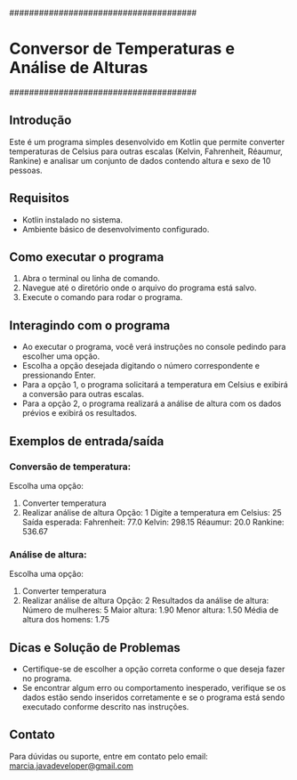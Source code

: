 ######################################
# Conversor de Temperaturas e Análise de Alturas #
######################################

## Introdução

Este é um programa simples desenvolvido em Kotlin que permite converter temperaturas de Celsius
para outras escalas (Kelvin, Fahrenheit, Réaumur, Rankine) e analisar um conjunto de dados contendo
altura e sexo de 10 pessoas.

## Requisitos

- Kotlin instalado no sistema.
- Ambiente básico de desenvolvimento configurado.

## Como executar o programa

1. Abra o terminal ou linha de comando.
2. Navegue até o diretório onde o arquivo do programa está salvo.
3. Execute o comando para rodar o programa. 

## Interagindo com o programa

- Ao executar o programa, você verá instruções no console pedindo para escolher uma opção.
- Escolha a opção desejada digitando o número correspondente e pressionando Enter.
- Para a opção 1, o programa solicitará a temperatura em Celsius e exibirá a conversão para outras escalas.
- Para a opção 2, o programa realizará a análise de altura com os dados prévios e exibirá os resultados.

## Exemplos de entrada/saída

### Conversão de temperatura:
Escolha uma opção:
1. Converter temperatura
2. Realizar análise de altura
   Opção: 1
   Digite a temperatura em Celsius: 25
   Saída esperada:
   Fahrenheit: 77.0
   Kelvin: 298.15
   Réaumur: 20.0
   Rankine: 536.67

### Análise de altura:
Escolha uma opção:
1. Converter temperatura
2. Realizar análise de altura
   Opção: 2
   Resultados da análise de altura:
   Número de mulheres: 5
   Maior altura: 1.90
   Menor altura: 1.50
   Média de altura dos homens: 1.75

## Dicas e Solução de Problemas

- Certifique-se de escolher a opção correta conforme o que deseja fazer no programa.
- Se encontrar algum erro ou comportamento inesperado, verifique se os dados estão sendo inseridos
  corretamente e se o programa está sendo executado conforme descrito nas instruções.

## Contato

Para dúvidas ou suporte, entre em contato pelo email: [marcia.javadeveloper@gmail.com](mailto:marcia.javadeveloper@gmail.com)
